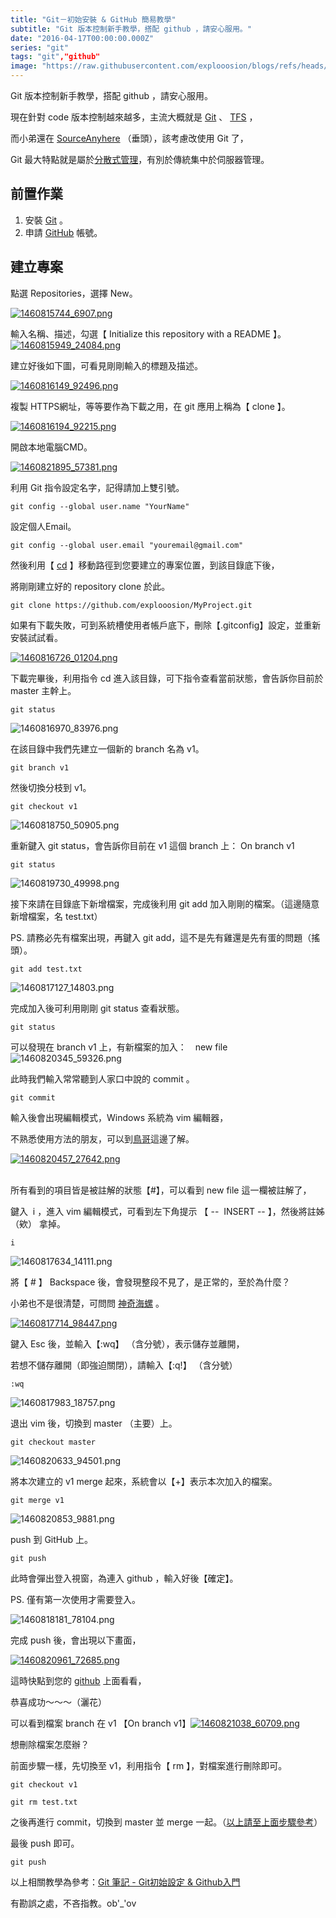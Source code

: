 ```yaml
---
title: "Git－初始安裝 & GitHub 簡易教學"
subtitle: "Git 版本控制新手教學，搭配 github ，請安心服用。"
date: "2016-04-17T00:00:00.000Z"
series: "git"
tags: "git","github"
image: "https://raw.githubusercontent.com/explooosion/blogs/refs/heads/main/docs/images/2016-04-17_Git%EF%BC%8D%E5%88%9D%E5%A7%8B%E5%AE%89%E8%A3%9D%20%26%20GitHub%20%E7%B0%A1%E6%98%93%E6%95%99%E5%AD%B8/banner/1460815744_6907.png"
--- 
```


Git 版本控制新手教學，搭配 github ，請安心服用。

現在針對 code 版本控制越來越多，主流大概就是 [Git](https://git-scm.com/) 、 [TFS](https://www.visualstudio.com/zh-tw/products/tfs-overview-vs.aspx) ，

而小弟還在 [SourceAnyhere](http://www.dynamsoft.com/products/version-control-source-control-sourceanywhere.aspx) （垂頭），該考慮改使用 Git 了，

Git 最大特點就是屬於[分散式管理](https://git-scm.com/book/zh-tw/v1/%E9%96%8B%E5%A7%8B-%E9%97%9C%E6%96%BC%E7%89%88%E6%9C%AC%E6%8E%A7%E5%88%B6)，有別於傳統集中於伺服器管理。

前置作業
----

1.  安裝 [Git](https://git-scm.com/) 。
2.  申請 [GitHub](https://github.com/) 帳號。

建立專案
----

點選 Repositories，選擇 New。

[![1460815744_6907.png](https://raw.githubusercontent.com/explooosion/blogs/refs/heads/main/docs/images/2016-04-17_Git%EF%BC%8D%E5%88%9D%E5%A7%8B%E5%AE%89%E8%A3%9D%20%26%20GitHub%20%E7%B0%A1%E6%98%93%E6%95%99%E5%AD%B8/1460815744_6907.png)](https://dotblogsfile.blob.core.windows.net/user/incredible/1f98056a-07ff-431f-9832-c21cfb6b7752/1460815744_6907.png)

​輸入名稱、描述，勾選【 Initialize this repository with a README 】。  
[![1460815949_24084.png](https://raw.githubusercontent.com/explooosion/blogs/refs/heads/main/docs/images/2016-04-17_Git%EF%BC%8D%E5%88%9D%E5%A7%8B%E5%AE%89%E8%A3%9D%20%26%20GitHub%20%E7%B0%A1%E6%98%93%E6%95%99%E5%AD%B8/1460815949_24084.png)](https://dotblogsfile.blob.core.windows.net/user/incredible/1f98056a-07ff-431f-9832-c21cfb6b7752/1460815949_24084.png)

建立好後如下圖，可看見剛剛輸入的標題及描述。

[![1460816149_92496.png](https://raw.githubusercontent.com/explooosion/blogs/refs/heads/main/docs/images/2016-04-17_Git%EF%BC%8D%E5%88%9D%E5%A7%8B%E5%AE%89%E8%A3%9D%20%26%20GitHub%20%E7%B0%A1%E6%98%93%E6%95%99%E5%AD%B8/1460816149_92496.png)](https://dotblogsfile.blob.core.windows.net/user/incredible/1f98056a-07ff-431f-9832-c21cfb6b7752/1460816149_92496.png)

複製 HTTPS網址，等等要作為下載之用，在 git 應用上稱為【 clone 】。

[![1460816194_92215.png](https://raw.githubusercontent.com/explooosion/blogs/refs/heads/main/docs/images/2016-04-17_Git%EF%BC%8D%E5%88%9D%E5%A7%8B%E5%AE%89%E8%A3%9D%20%26%20GitHub%20%E7%B0%A1%E6%98%93%E6%95%99%E5%AD%B8/1460816194_92215.png)](https://dotblogsfile.blob.core.windows.net/user/incredible/1f98056a-07ff-431f-9832-c21cfb6b7752/1460816194_92215.png)

開啟本地電腦CMD。

[![1460821895_57381.png](https://raw.githubusercontent.com/explooosion/blogs/refs/heads/main/docs/images/2016-04-17_Git%EF%BC%8D%E5%88%9D%E5%A7%8B%E5%AE%89%E8%A3%9D%20%26%20GitHub%20%E7%B0%A1%E6%98%93%E6%95%99%E5%AD%B8/1460821895_57381.png)](https://dotblogsfile.blob.core.windows.net/user/incredible/1f98056a-07ff-431f-9832-c21cfb6b7752/1460821895_57381.png)

利用 Git 指令設定名字，記得請加上雙引號。

    git config --global user.name "YourName"

設定個人Email。

    git config --global user.email "youremail@gmail.com"

然後利用【 [cd](http://lnpcd.blogspot.tw/2012/07/05.html) 】移動路徑到您要建立的專案位置，到該目錄底下後，

將剛剛建立好的 repository clone 於此。

    git clone https://github.com/explooosion/MyProject.git

如果有下載失敗，可到系統槽使用者帳戶底下，刪除【.gitconfig】設定，並重新安裝試試看。

[![1460816726_01204.png](https://raw.githubusercontent.com/explooosion/blogs/refs/heads/main/docs/images/2016-04-17_Git%EF%BC%8D%E5%88%9D%E5%A7%8B%E5%AE%89%E8%A3%9D%20%26%20GitHub%20%E7%B0%A1%E6%98%93%E6%95%99%E5%AD%B8/1460816726_01204.png)](https://dotblogsfile.blob.core.windows.net/user/incredible/1f98056a-07ff-431f-9832-c21cfb6b7752/1460816726_01204.png)

下載完畢後，利用指令 cd 進入該目錄，可下指令查看當前狀態，會告訴你目前於 master 主幹上。

    git status

![1460816970_83976.png](https://raw.githubusercontent.com/explooosion/blogs/refs/heads/main/docs/images/2016-04-17_Git%EF%BC%8D%E5%88%9D%E5%A7%8B%E5%AE%89%E8%A3%9D%20%26%20GitHub%20%E7%B0%A1%E6%98%93%E6%95%99%E5%AD%B8/1460816970_83976.png)

在該目錄中我們先建立一個新的 branch 名為 v1。

    git branch v1

然後切換分枝到 v1。

    git checkout v1

![1460818750_50905.png](https://raw.githubusercontent.com/explooosion/blogs/refs/heads/main/docs/images/2016-04-17_Git%EF%BC%8D%E5%88%9D%E5%A7%8B%E5%AE%89%E8%A3%9D%20%26%20GitHub%20%E7%B0%A1%E6%98%93%E6%95%99%E5%AD%B8/1460818750_50905.png)

重新鍵入 git status，會告訴你目前在 v1 這個 branch 上： On branch v1

    git status

![1460819730_49998.png](https://raw.githubusercontent.com/explooosion/blogs/refs/heads/main/docs/images/2016-04-17_Git%EF%BC%8D%E5%88%9D%E5%A7%8B%E5%AE%89%E8%A3%9D%20%26%20GitHub%20%E7%B0%A1%E6%98%93%E6%95%99%E5%AD%B8/1460819730_49998.png)

接下來請在目錄底下新增檔案，完成後利用 git add 加入剛剛的檔案。（這邊隨意新增檔案，名 test.txt）

PS. 請務必先有檔案出現，再鍵入 git add，這不是先有雞還是先有蛋的問題（搖頭）。 

    git add test.txt

![1460817127_14803.png](https://raw.githubusercontent.com/explooosion/blogs/refs/heads/main/docs/images/2016-04-17_Git%EF%BC%8D%E5%88%9D%E5%A7%8B%E5%AE%89%E8%A3%9D%20%26%20GitHub%20%E7%B0%A1%E6%98%93%E6%95%99%E5%AD%B8/1460817127_14803.png)

完成加入後可利用剛剛 git status 查看狀態。

    git status

可以發現在 branch v1 上，有新檔案的加入：　new file![1460820345_59326.png](https://raw.githubusercontent.com/explooosion/blogs/refs/heads/main/docs/images/2016-04-17_Git%EF%BC%8D%E5%88%9D%E5%A7%8B%E5%AE%89%E8%A3%9D%20%26%20GitHub%20%E7%B0%A1%E6%98%93%E6%95%99%E5%AD%B8/1460820345_59326.png)

此時我們輸入常常聽到人家口中說的 commit 。

    git commit

輸入後會出現編輯模式，Windows 系統為 vim 編輯器，

不熟悉使用方法的朋友，可以到[鳥哥](http://linux.vbird.org/linux_basic/0310vi.php)這邊了解。

[![1460820457_27642.png](https://raw.githubusercontent.com/explooosion/blogs/refs/heads/main/docs/images/2016-04-17_Git%EF%BC%8D%E5%88%9D%E5%A7%8B%E5%AE%89%E8%A3%9D%20%26%20GitHub%20%E7%B0%A1%E6%98%93%E6%95%99%E5%AD%B8/1460820457_27642.png)](https://dotblogsfile.blob.core.windows.net/user/incredible/1f98056a-07ff-431f-9832-c21cfb6b7752/1460820457_27642.png)  
 

所有看到的項目皆是被註解的狀態【#】，可以看到 new file 這一欄被註解了，

鍵入  i ，進入 vim 編輯模式，可看到左下角提示 【 --  INSERT -- 】，然後將註姊 （欸） 拿掉。

    i

![1460817634_14111.png](https://raw.githubusercontent.com/explooosion/blogs/refs/heads/main/docs/images/2016-04-17_Git%EF%BC%8D%E5%88%9D%E5%A7%8B%E5%AE%89%E8%A3%9D%20%26%20GitHub%20%E7%B0%A1%E6%98%93%E6%95%99%E5%AD%B8/1460817634_14111.png)

將【 # 】 Backspace 後，會發現整段不見了，是正常的，至於為什麼？

小弟也不是很清楚，可問問 [神奇海螺](http://lmgtfy.com/?q=git+commit) 。

[![1460817714_98447.png](https://raw.githubusercontent.com/explooosion/blogs/refs/heads/main/docs/images/2016-04-17_Git%EF%BC%8D%E5%88%9D%E5%A7%8B%E5%AE%89%E8%A3%9D%20%26%20GitHub%20%E7%B0%A1%E6%98%93%E6%95%99%E5%AD%B8/1460817714_98447.png)](https://dotblogsfile.blob.core.windows.net/user/incredible/1f98056a-07ff-431f-9832-c21cfb6b7752/1460817714_98447.png)

鍵入 Esc 後，並輸入【:wq】 （含分號），表示儲存並離開， 

若想不儲存離開（即強迫關閉），請輸入【:q!】 （含分號）

    :wq

![1460817983_18757.png](https://raw.githubusercontent.com/explooosion/blogs/refs/heads/main/docs/images/2016-04-17_Git%EF%BC%8D%E5%88%9D%E5%A7%8B%E5%AE%89%E8%A3%9D%20%26%20GitHub%20%E7%B0%A1%E6%98%93%E6%95%99%E5%AD%B8/1460817983_18757.png)

退出 vim 後，切換到 master （主要）上。

    git checkout master

![1460820633_94501.png](https://raw.githubusercontent.com/explooosion/blogs/refs/heads/main/docs/images/2016-04-17_Git%EF%BC%8D%E5%88%9D%E5%A7%8B%E5%AE%89%E8%A3%9D%20%26%20GitHub%20%E7%B0%A1%E6%98%93%E6%95%99%E5%AD%B8/1460820633_94501.png)

將本次建立的 v1 merge 起來，系統會以【+】表示本次加入的檔案。

    git merge v1

![1460820853_9881.png](https://raw.githubusercontent.com/explooosion/blogs/refs/heads/main/docs/images/2016-04-17_Git%EF%BC%8D%E5%88%9D%E5%A7%8B%E5%AE%89%E8%A3%9D%20%26%20GitHub%20%E7%B0%A1%E6%98%93%E6%95%99%E5%AD%B8/1460820853_9881.png)

push 到 GitHub 上。

    git push

此時會彈出登入視窗，為連入 github ，輸入好後【確定】。

PS. 僅有第一次使用才需要登入。

![1460818181_78104.png](https://raw.githubusercontent.com/explooosion/blogs/refs/heads/main/docs/images/2016-04-17_Git%EF%BC%8D%E5%88%9D%E5%A7%8B%E5%AE%89%E8%A3%9D%20%26%20GitHub%20%E7%B0%A1%E6%98%93%E6%95%99%E5%AD%B8/1460818181_78104.png)

完成 push 後，會出現以下畫面，

[![1460820961_72685.png](https://raw.githubusercontent.com/explooosion/blogs/refs/heads/main/docs/images/2016-04-17_Git%EF%BC%8D%E5%88%9D%E5%A7%8B%E5%AE%89%E8%A3%9D%20%26%20GitHub%20%E7%B0%A1%E6%98%93%E6%95%99%E5%AD%B8/1460820961_72685.png)](https://dotblogsfile.blob.core.windows.net/user/incredible/1f98056a-07ff-431f-9832-c21cfb6b7752/1460820961_72685.png)

這時快點到您的 [github](https://github.com/explooosion/MyProject) 上面看看，

恭喜成功～～～（灑花）

可以看到檔案 branch 在 v1 【On branch v1】[![1460821038_60709.png](https://raw.githubusercontent.com/explooosion/blogs/refs/heads/main/docs/images/2016-04-17_Git%EF%BC%8D%E5%88%9D%E5%A7%8B%E5%AE%89%E8%A3%9D%20%26%20GitHub%20%E7%B0%A1%E6%98%93%E6%95%99%E5%AD%B8/1460821038_60709.png)](https://dotblogsfile.blob.core.windows.net/user/incredible/1f98056a-07ff-431f-9832-c21cfb6b7752/1460821038_60709.png)

想刪除檔案怎麼辦？

前面步驟一樣，先切換至 v1，利用指令【 rm 】，對檔案進行刪除即可。

    git checkout v1

    git rm test.txt

之後再進行 commit，切換到 master 並 merge 一起。（[以上請至上面步驟參考](#merge)）

最後 push 即可。

    git push

以上相關教學為參考：[Git 筆記 - Git初始設定 & Github入門](http://tech.marsw.tw/blog/2013/08/16/git-notes-github)

有勘誤之處，不吝指教。ob'\_'ov